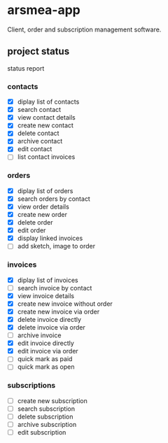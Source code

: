 # arsmea-app

Client, order and subscription management software.

## project status

status report

### contacts

- [X] diplay list of contacts
- [X] search contact
- [X] view contact details
- [X] create new contact
- [X] delete contact
- [X] archive contact
- [X] edit contact
- [ ] list contact invoices

### orders

- [X] diplay list of orders
- [X] search orders by contact
- [X] view order details
- [X] create new order
- [X] delete order
- [X] edit order
- [X] display linked invoices
- [ ] add sketch, image to order

### invoices

- [X] diplay list of invoices
- [ ] search invoice by contact
- [X] view invoice details
- [X] create new invoice without order
- [X] create new invoice via order
- [X] delete invoice directly
- [X] delete invoice via order
- [ ] archive invoice
- [X] edit invoice directly
- [X] edit invoice via order
- [ ] quick mark as paid
- [ ] quick mark as open

### subscriptions

- [ ] create new subscription
- [ ] search subscription
- [ ] delete subscription
- [ ] archive subscription
- [ ] edit subscription
